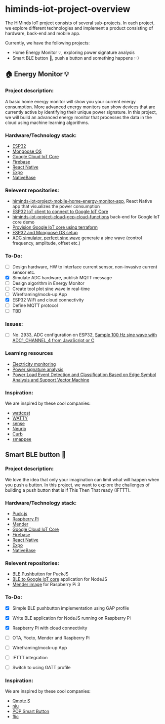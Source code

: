 # himinds-iot-project-overview
The HiMinds IoT project consists of several sub-projects. In each project, we explore different technologies and implement a product consisting of hardware, back-end and mobile app.

Currently, we have the following projects:

* Home Energy Monitor :bulb:, exploring power signature analysis
* Smart BLE button :radio_button:, push a button and something happens :-)


## :house: Energy Monitor :bulb:

### Project description:
A basic home energy monitor will show you your current energy consumption. More advanced energy monitors can show devices that
are currently active by identifying their unique power signature. In this project, we will build an advanced energy monitor that processes the data in the cloud using machine learning algorithms.

### Hardware/Technology stack:
* [ESP32](https://www.espressif.com/en/products/hardware/socs)
* [Mongoose OS](https://mongoose-os.com/)
* [Google Cloud IoT Core](https://cloud.google.com/iot-core/)
* [Firebase](https://firebase.google.com/)
* [React Native](https://facebook.github.io/react-native/)
* [Expo](https://expo.io/)
* [NativeBase](https://nativebase.io/)

### Relevent repositories:
* [himinds-iot-project-mobile-home-energy-monitor-app](https://github.com/HiMinds/himinds-iot-project-mobile-home-energy-monitor-app), React Native app that visualizes the power consumption
* [ESP32 IoT client to connect to Google IoT Core](https://github.com/HiMinds/himinds-iot-project-embedded-esp32-mongoose-gcp-iot-client)
* [himinds-iot-project-cloud-gcp-cloud-functions](https://github.com/HiMinds/himinds-iot-project-cloud-gcp-cloud-functions) back-end for Google IoT core demo
* [Provision Google IoT core using terraform](https://github.com/HiMinds/himinds-iot-project-cloud-terraform-gcp-template)
* [ESP32 and Mongoose OS setup](https://github.com/HiMinds/himinds-iot-project-embedded-esp32-mongoose-os-vscode-setup)
* [ADC simulator, perfect sine wave](https://github.com/HiMinds/himinds-iot-project-embedded-pc-nodejs-mqtt-adc-simulator) generate a sine wave (control frequency, amplitude, offset etc.)



### To-Do:
- [ ] Design hardware, HW to interface current sensor, non-invasive current sensor etc.
- [X] Simulate ADC hardware, publish MQTT message 
- [ ] Design algorithm in Energy Monitor
- [ ] Create tool plot sine wave in real-time
- [ ] Wireframing/mock-up App
- [X] ESP32 WiFi and cloud connectivity
- [ ] Define MQTT protocol
- [ ] TBD

### Issues:
- [ ] No. 2933, ADC configuration on ESP32, [Sample 100 Hz sine wave with ADC1_CHANNEL_4 from JavaScript or C](https://forum.mongoose-os.com/discussion/2933/sample-100-hz-sine-wave-with-adc1-channel-4-from-javascript-or-c)


### Learning resources
* [Electricity monitoring](https://learn.openenergymonitor.org/electricity-monitoring/ac-power-theory/introduction)
* [Power signature analysis](https://resenv.media.mit.edu/classarchive/MAS961/readings/PowerSignatureAnalysis.pdf)
* [Power Load Event Detection and Classification Based on Edge Symbol Analysis and Support Vector Machine](https://www.hindawi.com/journals/acisc/2012/742461/)


### Inspiration:
We are inspired by these cool companies:

* [wattcost](https://www.wattcost.com/)
* [WATTY](https://watty.io/)
* [sense](https://sense.com/)
* [Neurio](https://www.neur.io/)
* [Curb](https://energycurb.com/)
* [smappee](https://www.smappee.com/be_en/our-technology)


## Smart BLE button :radio_button:

### Project description:
We love the idea that only your imagination can limit what will happen when you push a button. In this project, we want to explore the challenges of building a push button that is if This Then That ready (IFTTT).

### Hardware/Technology stack:
* [Puck.js](https://www.puck-js.com/)
* [Raspberry Pi](https://www.raspberrypi.org/)
* [Mender](https://mender.io/)
* [Google Cloud IoT Core](https://cloud.google.com/iot-core/)
* [Firebase](https://firebase.google.com/)
* [React Native](https://facebook.github.io/react-native/)
* [Expo](https://expo.io/)
* [NativeBase](https://nativebase.io/)

### Relevent repositories:
* [BLE Pushbutton](https://github.com/HiMinds/himinds-iot-project-embedded-sensor-pushbutton-ble) for PuckJS
* [BLE to Google IoT core](https://github.com/HiMinds/himinds-iot-project-embedded-raspberrypi-nodejs-smart-ble-button) application for NodeJS
* [Mender image](https://github.com/HiMinds/himinds-iot-project-cloud-mender-demo)  for Raspberry Pi 3

### To-Do:
- [x] Simple BLE pushbutton implementation using GAP profile
- [x] Write BLE application for NodeJS running on Raspberry Pi
- [x] Raspberry Pi with cloud connectivity
- [ ] OTA, Yocto, Mender and Raspberry Pi
- [ ] Wireframing/mock-up App
- [ ] IFTTT integration
- [ ] Switch to using GATT profile


### Inspiration:
We are inspired by these cool companies:

* [Qmote S](https://qblinks.com/)
* [niu](https://www.myniu.fr/en/)
* [POP Smart Button](https://www.logitech.com/en-us/product/pop-smart-button)
* [flic](https://flic.io/)
